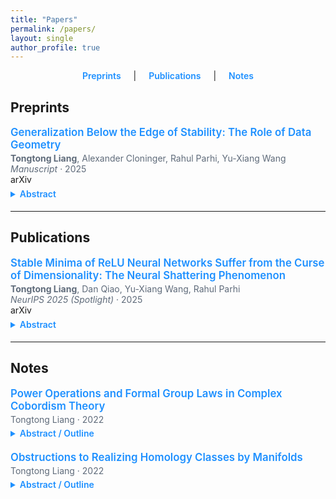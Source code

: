 ```yaml
---
title: "Papers"
permalink: /papers/
layout: single
author_profile: true
---
```


<!-- 页内导航 -->
<div style="text-align:center; margin-bottom: 1.5rem;">
  <a href="#preprints" style="margin:0 1rem; color:#1E90FF; text-decoration:none; font-weight:600;">Preprints</a> |
  <a href="#publications" style="margin:0 1rem; color:#1E90FF; text-decoration:none; font-weight:600;">Publications</a> |
  <a href="#notes" style="margin:0 1rem; color:#1E90FF; text-decoration:none; font-weight:600;">Notes</a>
</div>

<!-- 局部样式 -->
<style>
  .papers .item { margin: 1.0rem 0 1.2rem; }
  .papers .title { font-weight: 600; font-size: 1.05rem; }
  .papers .title a { color: #1E90FF; text-decoration: none; }
  .papers .meta { color: #5f6b7a; margin-top: 0.2rem; }
  .papers .links a { margin-right: .8rem; text-decoration: none; }
  .papers details { margin-top: .35rem; }
  .papers summary { cursor: pointer; color: #1E90FF; font-weight: 600; }
  .papers img { width: 500px; max-width: 100%; display:block; margin:.3rem 0; }
</style>

<div class="papers">

## <a id="preprints"></a>Preprints

<div class="item">
  <div class="title">
    <a href="https://arxiv.org/abs/2510.18120">Generalization Below the Edge of Stability: The Role of Data Geometry</a>
  </div>
  <div class="meta">
    <strong>Tongtong Liang</strong>, Alexander Cloninger, Rahul Parhi, Yu-Xiang Wang<br>
    <em>Manuscript</em> · 2025
  </div>
  <div class="links">
    <a href="https://arxiv.org/abs/2510.18120">arXiv</a>
  </div>
  <details>
    <summary>Abstract</summary>
    <div class="abs">
     Understanding generalization in overparameterized neural networks hinges on the interplay between the data geometry, neural architecture, and training dynamics. In this paper, we theoretically explore how data geometry controls this implicit bias. This paper presents theoretical results for overparameterized two-layer ReLU networks trained below the edge of stability. First, for data distributions supported on a mixture of low-dimensional balls, we derive generalization bounds that provably adapt to the intrinsic dimension. Second, for a family of isotropic distributions that vary in how strongly probability mass concentrates toward the unit sphere, we derive a spectrum of bounds showing that rates deteriorate as the mass concentrates toward the sphere. These results instantiate a unifying principle: When the data is harder to "shatter" with respect to the activation thresholds of the ReLU neurons, gradient descent tends to learn representations that capture shared patterns and thus finds solutions that generalize well. On the other hand, for data that is easily shattered (e.g., data supported on the sphere) gradient descent favors memorization. Our theoretical results consolidate disparate empirical findings that have appeared in the literature.
    </div>
  </details>
</div>

---

## <a id="publications"></a>Publications

<div class="item">
  <div class="title">
    <a href="https://arxiv.org/abs/2506.20779">Stable Minima of ReLU Neural Networks Suffer from the Curse of Dimensionality: The Neural Shattering Phenomenon</a>
  </div>
  <div class="meta">
    <strong>Tongtong Liang</strong>, Dan Qiao, Yu-Xiang Wang, Rahul Parhi<br>
    <em>NeurIPS 2025 (Spotlight)</em> · 2025
  </div>
  <div class="links">
    <a href="https://arxiv.org/abs/2506.20779">arXiv</a>
  </div>
  <details>
    <summary>Abstract</summary>
    <div class="abs">
  We study the implicit bias of flatness / low (loss) curvature and its effects on generalization in two-layer overparameterized ReLU networks with multivariate inputs---a problem well motivated by the minima stability and edge-of-stability phenomena in gradient-descent training. Existing work either requires interpolation or focuses only on univariate inputs. This paper presents new and somewhat surprising theoretical results for multivariate inputs. On two natural settings (1) generalization gap for flat solutions, and (2) mean-squared error (MSE) in nonparametric function estimation by stable minima, we prove upper and lower bounds, which establish that while flatness does imply generalization, the resulting rates of convergence necessarily deteriorate exponentially as the input dimension grows. This gives an exponential separation between the flat solutions compared to low-norm solutions (i.e., weight decay), which are known not to suffer from the curse of dimensionality. In particular, our minimax lower bound construction, based on a novel packing argument with boundary-localized ReLU neurons, reveals how flat solutions can exploit a kind of "neural shattering" where neurons rarely activate, but with high weight magnitudes. This leads to poor performance in high dimensions. We corroborate these theoretical findings with extensive numerical simulations. To the best of our knowledge, our analysis provides the first systematic explanation for why flat minima may fail to generalize in high dimensions.
    </div>
  </details>
</div>

---

## <a id="notes"></a>Notes

<div class="item">
  <div class="title">
    <a href="/assets/papers/QuillenSurvey.pdf" style="color:#1E90FF; text-decoration:none; font-weight:600;">
      Power Operations and Formal Group Laws in Complex Cobordism Theory
    </a>
  </div>
  <div class="meta">Tongtong Liang · 2022</div>
  <details>
    <summary>Abstract / Outline</summary>
    <div class="abs">
      A survey of Quillen’s elementary approach to complex cobordism, focusing on how power operations
      and Landweber–Novikov operations interact to control the formal group law for \(MU\).
      The note streamlines notation, clarifies arguments in Quillen’s papers, and highlights two ideas:
      a Riemann–Roch–type formula with fixed-point localization that links cobordism power operations
      to Landweber–Novikov operations, and a homotopical construction of power operations via an
      \(H^\infty\)-structure on \(MU\). It also promotes a lemma of Rudyak from mod-2 to mod-\(p\) to prove
      a technical step toward the structure theorem, showing \(U^*(X)\) is generated over the coefficient
      ring determined by the formal group law.
    </div>
  </details>
</div>

<div class="item">
  <div class="title">
    <a href="/assets/papers/ThomSurvey.pdf" style="color:#1E90FF; text-decoration:none; font-weight:600;">
      Obstructions to Realizing Homology Classes by Manifolds
    </a>
  </div>
  <div class="meta">Tongtong Liang · 2022</div>
  <details>
    <summary>Abstract / Outline</summary>
    <div class="abs">
      A survey of Thom’s solution to the Steenrod problem: translating the realization of a class
      in \(H_k(X)\) by a submanifold into a homotopy lifting problem \(X \to MO(k)\) (or \(MSO(k)\) in
      the oriented case). The note develops the cohomology of \(MO(k)\) with Steenrod algebra action,
      uses Wu’s formula and admissible Sq-bases, applies Whitehead’s theorem to identify the relevant
      Postnikov truncations, and derives the dimension bounds (e.g., realizability when \(k \le n/2\))
      and a proof of the unoriented Steenrod theorem for finite polyhedra via embeddings and retracts.
    </div>
  </details>
</div>

